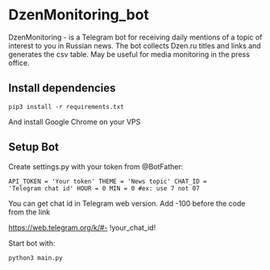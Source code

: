 <H1>DzenMonitoring_bot </H1>
DzenMonitoring - is a Telegram bot for receiving daily mentions of a topic of interest to you in Russian news. The bot collects Dzen.ru titles and links and generates the csv table. May be useful for media monitoring in the press office. 

<h2>Install dependencies</H2>

<code>pip3 install -r requirements.txt</code>

And install Google Chrome on your VPS

<h2>Setup Bot</h2>

Create settings.py with your token from @BotFather:

<code>API_TOKEN = 'Your token'
THEME = 'News topic'
CHAT_ID = 'Telegram chat id'
HOUR = 0
MIN = 0 #ex: use 7 not 07
</code>

You can get chat id in Telegram web version. Add -100 before the code from the link

https://web.telegram.org/k/#- !your_chat_id!

Start bot with:

<code>python3 main.py</code>
